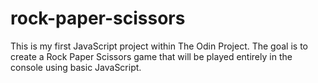 # rock-paper-scissors

This is my first JavaScript project within The Odin Project. The goal is to create a Rock Paper Scissors game that will be played entirely in the console using basic JavaScript.